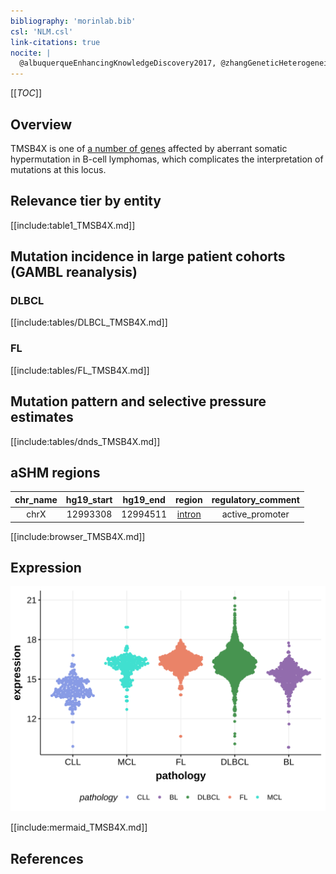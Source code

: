 ```yaml
---
bibliography: 'morinlab.bib'
csl: 'NLM.csl'
link-citations: true
nocite: |
  @albuquerqueEnhancingKnowledgeDiscovery2017, @zhangGeneticHeterogeneityDiffuse2013, 
---
```

[[_TOC_]]

## Overview
TMSB4X is one of [a number of genes](https://github.com/morinlab/LLMPP/wiki/ashm) affected by aberrant somatic hypermutation in B-cell lymphomas, which complicates the interpretation of mutations at this locus.



## Relevance tier by entity

[[include:table1_TMSB4X.md]]

## Mutation incidence in large patient cohorts (GAMBL reanalysis)

### DLBCL
[[include:tables/DLBCL_TMSB4X.md]]

### FL
[[include:tables/FL_TMSB4X.md]]

## Mutation pattern and selective pressure estimates

[[include:tables/dnds_TMSB4X.md]]

## aSHM regions

|chr_name|hg19_start|hg19_end|region                                                                                      |regulatory_comment|
|:--------:|:----------:|:--------:|:--------------------------------------------------------------------------------------------:|:------------------:|
|chrX    |12993308  |12994511|[intron](https://genome.ucsc.edu/s/rdmorin/GAMBL%20hg19?position=chrX%3A12993308%2D12994511)|active_promoter   |



[[include:browser_TMSB4X.md]]

## Expression
![](images/gene_expression/TMSB4X_by_pathology.svg)
<!-- ORIGIN: albuquerqueEnhancingKnowledgeDiscovery2017a -->
<!-- DLBCL: albuquerqueEnhancingKnowledgeDiscovery2017a -->

[[include:mermaid_TMSB4X.md]]

## References

